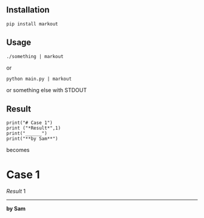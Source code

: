 ## Installation
```
pip install markout
```
## Usage
```
./something | markout
```
or
```
python main.py | markout
```
or something else with STDOUT
## Result
```
print("# Case 1")
print ("*Result*",1)
print("______")
print("**by Sam**")
```
becomes
# Case 1
*Result* 1
_______
**by Sam**
